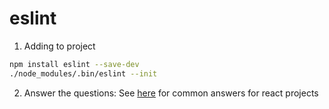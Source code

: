 # eslint
1. Adding to project
```bash
npm install eslint --save-dev
./node_modules/.bin/eslint --init
```
2. Answer the questions: See [here](https://www.digitalocean.com/community/tutorials/linting-and-formatting-with-eslint-in-vs-code) for common answers for react projects
